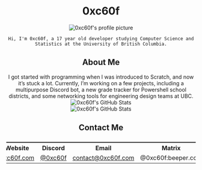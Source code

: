 <!-- Make a center div -->
<div align="center">
    <h1>0xc60f</h1>
    <img src="https://cdn.discordapp.com/avatars/942859618130989087/a_f861110e6931f635bf1ebf594d894c83.gif?size=128" alt="0xc60f's profile picture">

    Hi, I'm 0xc60f, a 17 year old developer studying Computer Science and Statistics at the University of British Columbia.

<h2 align="center">About Me</h2>
I got started with programming when I was introduced to Scratch, and now it’s stuck a lot. 
Currently, I’m working on a few projects, including a multipurpose Discord bot, a new grade tracker for Powershell school districts,
and some networking tools for engineering design teams at UBC.

<!-- Make a div with the color blue -->
<div>
    <img src="https://github-readme-stats.vercel.app/api?username=0xc60f&show_icons=true&theme=radical" alt="0xc60f's GitHub Stats">
</div>

<!-- Add more github cards -->
<div>
    <img src="https://github-readme-stats.vercel.app/api/top-langs/?username=0xc60f&layout=compact&theme=radical" alt="0xc60f's GitHub Stats">
</div>



<h2 align="center">Contact Me</h2>


<table style="display: flex; justify-content: center;">
    <tr>
        <th>Website</th>
        <th>Discord</th>
        <th>Email</th>
        <th>Matrix</th>
    </tr>
    <tr>
        <td><a href="https://0xc60f.com">0xc60f.com</a></td>
        <td><a href="https://discord.com/users/942859618130989087">@0xc60f</a></td>
        <td><a href="mailto:contact@0xc60f.com">contact@0xc60f.com</a></td>
        <td>@0xc60f:beeper.com</td>
    </tr>
</table>

</div>
